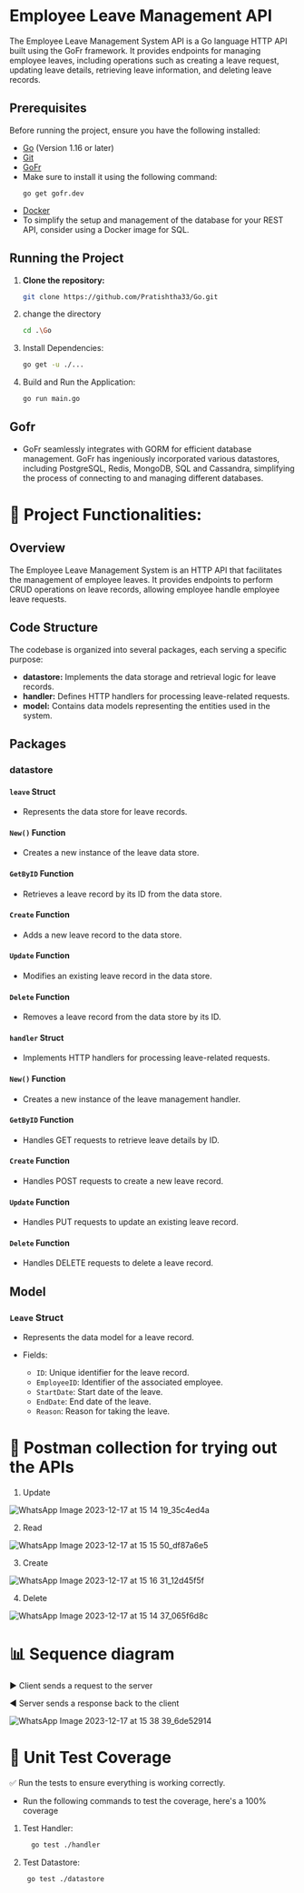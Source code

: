 # Employee Leave Management API

The Employee Leave Management System API is a Go language HTTP API built using the GoFr framework. It provides endpoints for managing employee leaves, including operations such as creating a leave request, updating leave details, retrieving leave information, and deleting leave records.

## Prerequisites

Before running the project, ensure you have the following installed:

- [Go](https://golang.org/dl/) (Version 1.16 or later)
- [Git](https://git-scm.com/downloads) 
- [GoFr](https://gofr.dev/docs)
- Make sure to install it using the following command:
  ```
  go get gofr.dev
- [Docker](https://hub.docker.com/_/mysql)
- To simplify the setup and management of the database for your REST API, consider using a Docker image for SQL.

## Running the Project

1. **Clone the repository:**

   ```bash
   git clone https://github.com/Pratishtha33/Go.git

2. change the directory
   ```bash
   cd .\Go

4. Install Dependencies:
   ```bash
   go get -u ./...

5. Build and Run the Application:
   ```bash
   go run main.go


## Gofr
- GoFr seamlessly integrates with GORM for efficient database management. GoFr has ingeniously incorporated various datastores, including PostgreSQL, Redis, MongoDB, SQL and Cassandra, simplifying the process of connecting to and managing different databases.

# 🚀  Project Functionalities:


## Overview

The Employee Leave Management System is an HTTP API that facilitates the management of employee leaves. It provides endpoints to perform CRUD operations on leave records, allowing employee handle employee leave requests.

## Code Structure

The codebase is organized into several packages, each serving a specific purpose:

- **datastore:** Implements the data storage and retrieval logic for leave records.
- **handler:** Defines HTTP handlers for processing leave-related requests.
- **model:** Contains data models representing the entities used in the system.

## Packages

### datastore

#### `leave` Struct

- Represents the data store for leave records.

#### `New()` Function

- Creates a new instance of the leave data store.

#### `GetByID` Function

- Retrieves a leave record by its ID from the data store.

#### `Create` Function

- Adds a new leave record to the data store.

#### `Update` Function

- Modifies an existing leave record in the data store.

#### `Delete` Function

- Removes a leave record from the data store by its ID.

#### `handler` Struct

- Implements HTTP handlers for processing leave-related requests.

#### `New()` Function

- Creates a new instance of the leave management handler.

#### `GetByID` Function

- Handles GET requests to retrieve leave details by ID.

#### `Create` Function

- Handles POST requests to create a new leave record.

#### `Update` Function

- Handles PUT requests to update an existing leave record.

#### `Delete` Function

- Handles DELETE requests to delete a leave record.

## Model

### `Leave` Struct

- Represents the data model for a leave record.

- Fields:
  - `ID`: Unique identifier for the leave record.
  - `EmployeeID`: Identifier of the associated employee.
  - `StartDate`: Start date of the leave.
  - `EndDate`: End date of the leave.
  - `Reason`: Reason for taking the leave.

# 🔧 Postman collection for trying out the APIs
1. Update

![WhatsApp Image 2023-12-17 at 15 14 19_35c4ed4a](https://github.com/Pratishtha33/Go/assets/77717155/b272dded-ddf4-4b73-807c-78913b15fa9a)

2. Read

![WhatsApp Image 2023-12-17 at 15 15 50_df87a6e5](https://github.com/Pratishtha33/Go/assets/77717155/0066ab51-a851-40cf-888b-6a42ce2a21a9)

3. Create

![WhatsApp Image 2023-12-17 at 15 16 31_12d45f5f](https://github.com/Pratishtha33/Go/assets/77717155/4bab2e92-d4ac-4c49-a4aa-43f19795ef88)

4. Delete

![WhatsApp Image 2023-12-17 at 15 14 37_065f6d8c](https://github.com/Pratishtha33/Go/assets/77717155/df849497-df9e-433b-b997-af9e4945d297)


# 📊 Sequence diagram

▶️ Client sends a request to the server

◀️ Server sends a response back to the client

![WhatsApp Image 2023-12-17 at 15 38 39_6de52914](https://github.com/Pratishtha33/Go/assets/77717155/ebf25a9d-7b53-4b75-8a0c-45e7a7aad8dd)

#  🚦 Unit Test Coverage
:white_check_mark: Run the tests to ensure everything is working correctly.


- Run the following commands to test the coverage, here's a 100% coverage

1. Test Handler:
   ```bash
     go test ./handler

2.  Test Datastore: 
    ```bash
     go test ./datastore



